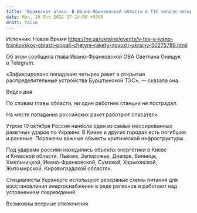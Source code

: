 ```yaml
---
title: "Вражеская атака. В Ивано-Франковской области в ТЭС попали четыре ракеты"
date: Mon, 10 Oct 2022 17:14:00 +0300
draft: false
---
```

Источник: Новое Время https://nv.ua/ukraine/events/v-tes-v-ivano-frankovskoy-oblasti-popali-chetyre-rakety-novosti-ukrainy-50275789.html


Об этом сообщила глава Ивано-Франковской ОВА Светлана Онищук в Telegram.

«Зафиксировано попадание четырех ракет в открытые распределительные устройства Бурштынской ТЭС», — сказала она.

 Видео дня   

 По словам главы области, ни один работник станции не пострадал.

На месте попадания российских ракет работают спасатели.

Утром 10 октября Россия нанесла один из самых массированных ракетных ударов по Украине. В Киеве и других городах есть погибшие и раненые. Поражены важные объекты критической инфраструктуры.

Под ударами россиян находились объекты энергетики в Киеве и Киевской области, Львове, Запорожье, Днепре, Виннице, Хмельницкой, Ивано-Франковской, Сумской, Харьковской, Житомирской, Кировоградской областях.

Специалисты Укрэнерго используют резервные схемы питания для восстановления энергоснабжения в ряде регионов и работают над устранением повреждений.

Возможны веерные отключения.
